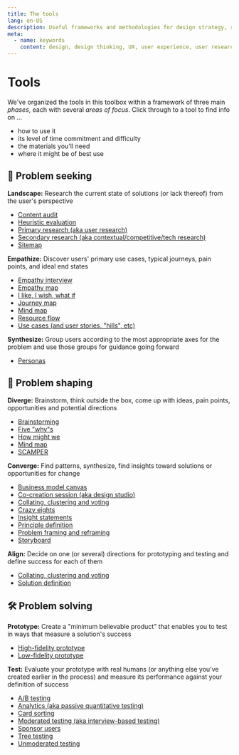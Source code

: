 ```yaml
---
title: The tools
lang: en-US
description: Useful frameworks and methodologies for design strategy, research and testing
meta:
  - name: keywords
    content: design, design thinking, UX, user experience, user research, user testing
---
```


# Tools

We've organized the tools in this toolbox within a framework of three main _phases_, each with several _areas of focus_. Click through to a tool to find info on ...

* how to use it
* its level of time commitment and difficulty
* the materials you'll need
* where it might be of best use

## 🔎 **Problem seeking**

**Landscape:** Research the current state of solutions (or lack thereof) from the user's perspective

* [Content audit](content-audit.md)
* [Heuristic evaluation](heuristic-evaluation.md)
* [Primary research (aka user research)](primary-research.md)
* [Secondary research (aka contextual/competitive/tech research)](secondary-research.md)
* [Sitemap](sitemap.md)

**Empathize:** Discover users' primary use cases, typical journeys, pain points, and ideal end states

* [Empathy interview](empathy-interview.md)
* [Empathy map](empathy-map.md)
* [I like, I wish, what if](like-wish-what.md)
* [Journey map](journey-map.md)
* [Mind map](mind-map.md)
* [Resource flow](resource-flow.md)
* [Use cases (and user stories, "hills", etc)](use-cases.md)

**Synthesize:** Group users according to the most appropriate axes for the problem and use those groups for guidance going forward

* [Personas](personas.md)

## 🎨 **Problem shaping**

**Diverge:** Brainstorm, think outside the box, come up with ideas, pain points, opportunities and potential directions

* [Brainstorming](brainstorming.md)
* [Five "why"s](five-whys.md)
* [How might we](how-might-we.md)
* [Mind map](mind-map.md)
* [SCAMPER](scamper.md)

**Converge:** Find patterns, synthesize, find insights toward solutions or opportunities for change

* [Business model canvas](business-model-canvas.md)
* [Co-creation session (aka design studio)](co-creation.md)
* [Collating, clustering and voting](collating-clustering-voting.md)
* [Crazy eights](crazy-eights.md)
* [Insight statements](insight-statements.md)
* [Principle definition](principle-definition.md)
* [Problem framing and reframing](problem-framing-reframing.md)
* [Storyboard](storyboard.md)

**Align:** Decide on one (or several) directions for prototyping and testing and define success for each of them

* [Collating, clustering and voting](collating-clustering-voting.md)
* [Solution definition](solution-definition.md)

## 🛠️ **Problem solving**

**Prototype:** Create a "minimum believable product" that enables you to test in ways that measure a solution's success

* [High-fidelity prototype](high-fidelity-prototype.md)
* [Low-fidelity prototype](low-fidelity-prototype.md)

**Test:** Evaluate your prototype with real humans (or anything else you’ve created earlier in the process) and measure its performance against your definition of success

* [A/B testing](a-b-test.md)
* [Analytics (aka passive quantitative testing)](analytics.md)
* [Card sorting](card-sorting.md)
* [Moderated testing (aka interview-based testing)](moderated-testing.md)
* [Sponsor users](/tools/sponsor-users)
* [Tree testing](tree-testing.md)
* [Unmoderated testing](unmoderated-testing.md)
